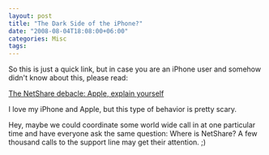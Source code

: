 ```yaml
---
layout: post
title: "The Dark Side of the iPhone?"
date: "2008-08-04T18:08:00+06:00"
categories: Misc 
tags: 
---
```


So this is just a quick link, but in case you are an iPhone user and somehow didn't know about this, please read:

<a href="http://www.tuaw.com/2008/08/04/the-netshare-debacle-apple-explain-yourself/">The NetShare debacle: Apple, explain yourself</a>

I love my iPhone and Apple, but this type of behavior is pretty scary. 

Hey, maybe we could coordinate some world wide call in at one particular time and have everyone ask the same question: Where is NetShare? A few thousand calls to the support line may get their attention. ;)